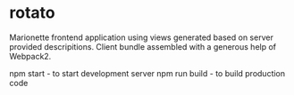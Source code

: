 # rotato

Marionette frontend application using views generated based on server provided descripitions.
Client bundle assembled with a generous help of Webpack2.

npm start - to start development server
npm run build - to build production code
